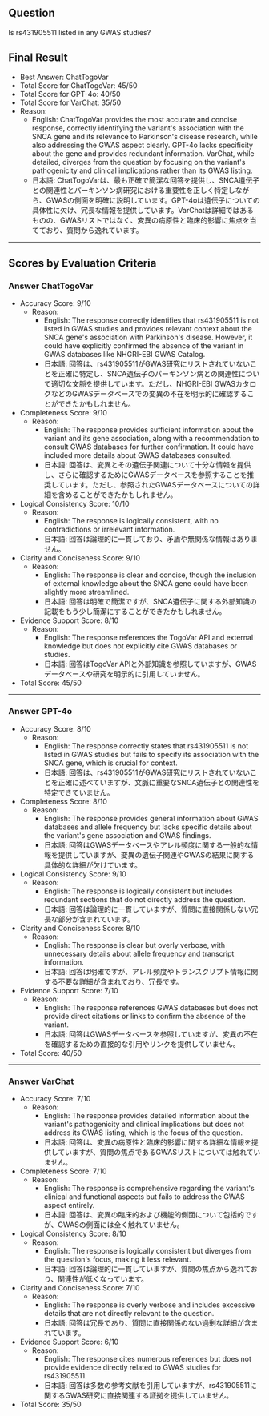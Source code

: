 ## Question

Is rs431905511 listed in any GWAS studies?

## Final Result

- Best Answer: ChatTogoVar
- Total Score for ChatTogoVar: 45/50
- Total Score for GPT-4o: 40/50
- Total Score for VarChat: 35/50
- Reason:
  - English: ChatTogoVar provides the most accurate and concise response, correctly identifying the variant's association with the SNCA gene and its relevance to Parkinson's disease research, while also addressing the GWAS aspect clearly. GPT-4o lacks specificity about the gene and provides redundant information. VarChat, while detailed, diverges from the question by focusing on the variant's pathogenicity and clinical implications rather than its GWAS listing.
  - 日本語: ChatTogoVarは、最も正確で簡潔な回答を提供し、SNCA遺伝子との関連性とパーキンソン病研究における重要性を正しく特定しながら、GWASの側面を明確に説明しています。GPT-4oは遺伝子についての具体性に欠け、冗長な情報を提供しています。VarChatは詳細ではあるものの、GWASリストではなく、変異の病原性と臨床的影響に焦点を当てており、質問から逸れています。

---

## Scores by Evaluation Criteria

### Answer ChatTogoVar
- Accuracy Score: 9/10
  - Reason: 
    - English: The response correctly identifies that rs431905511 is not listed in GWAS studies and provides relevant context about the SNCA gene's association with Parkinson's disease. However, it could have explicitly confirmed the absence of the variant in GWAS databases like NHGRI-EBI GWAS Catalog.
    - 日本語: 回答は、rs431905511がGWAS研究にリストされていないことを正確に特定し、SNCA遺伝子のパーキンソン病との関連性について適切な文脈を提供しています。ただし、NHGRI-EBI GWASカタログなどのGWASデータベースでの変異の不在を明示的に確認することができたかもしれません。
- Completeness Score: 9/10
  - Reason: 
    - English: The response provides sufficient information about the variant and its gene association, along with a recommendation to consult GWAS databases for further confirmation. It could have included more details about GWAS databases consulted.
    - 日本語: 回答は、変異とその遺伝子関連について十分な情報を提供し、さらに確認するためにGWASデータベースを参照することを推奨しています。ただし、参照されたGWASデータベースについての詳細を含めることができたかもしれません。
- Logical Consistency Score: 10/10
  - Reason: 
    - English: The response is logically consistent, with no contradictions or irrelevant information.
    - 日本語: 回答は論理的に一貫しており、矛盾や無関係な情報はありません。
- Clarity and Conciseness Score: 9/10
  - Reason: 
    - English: The response is clear and concise, though the inclusion of external knowledge about the SNCA gene could have been slightly more streamlined.
    - 日本語: 回答は明確で簡潔ですが、SNCA遺伝子に関する外部知識の記載をもう少し簡潔にすることができたかもしれません。
- Evidence Support Score: 8/10
  - Reason: 
    - English: The response references the TogoVar API and external knowledge but does not explicitly cite GWAS databases or studies.
    - 日本語: 回答はTogoVar APIと外部知識を参照していますが、GWASデータベースや研究を明示的に引用していません。
- Total Score: 45/50

---

### Answer GPT-4o
- Accuracy Score: 8/10
  - Reason: 
    - English: The response correctly states that rs431905511 is not listed in GWAS studies but fails to specify its association with the SNCA gene, which is crucial for context.
    - 日本語: 回答は、rs431905511がGWAS研究にリストされていないことを正確に述べていますが、文脈に重要なSNCA遺伝子との関連性を特定できていません。
- Completeness Score: 8/10
  - Reason: 
    - English: The response provides general information about GWAS databases and allele frequency but lacks specific details about the variant's gene association and GWAS findings.
    - 日本語: 回答はGWASデータベースやアレル頻度に関する一般的な情報を提供していますが、変異の遺伝子関連やGWASの結果に関する具体的な詳細が欠けています。
- Logical Consistency Score: 9/10
  - Reason: 
    - English: The response is logically consistent but includes redundant sections that do not directly address the question.
    - 日本語: 回答は論理的に一貫していますが、質問に直接関係しない冗長な部分が含まれています。
- Clarity and Conciseness Score: 8/10
  - Reason: 
    - English: The response is clear but overly verbose, with unnecessary details about allele frequency and transcript information.
    - 日本語: 回答は明確ですが、アレル頻度やトランスクリプト情報に関する不要な詳細が含まれており、冗長です。
- Evidence Support Score: 7/10
  - Reason: 
    - English: The response references GWAS databases but does not provide direct citations or links to confirm the absence of the variant.
    - 日本語: 回答はGWASデータベースを参照していますが、変異の不在を確認するための直接的な引用やリンクを提供していません。
- Total Score: 40/50

---

### Answer VarChat
- Accuracy Score: 7/10
  - Reason: 
    - English: The response provides detailed information about the variant's pathogenicity and clinical implications but does not address its GWAS listing, which is the focus of the question.
    - 日本語: 回答は、変異の病原性と臨床的影響に関する詳細な情報を提供していますが、質問の焦点であるGWASリストについては触れていません。
- Completeness Score: 7/10
  - Reason: 
    - English: The response is comprehensive regarding the variant's clinical and functional aspects but fails to address the GWAS aspect entirely.
    - 日本語: 回答は、変異の臨床的および機能的側面について包括的ですが、GWASの側面には全く触れていません。
- Logical Consistency Score: 8/10
  - Reason: 
    - English: The response is logically consistent but diverges from the question's focus, making it less relevant.
    - 日本語: 回答は論理的に一貫していますが、質問の焦点から逸れており、関連性が低くなっています。
- Clarity and Conciseness Score: 7/10
  - Reason: 
    - English: The response is overly verbose and includes excessive details that are not directly relevant to the question.
    - 日本語: 回答は冗長であり、質問に直接関係のない過剰な詳細が含まれています。
- Evidence Support Score: 6/10
  - Reason: 
    - English: The response cites numerous references but does not provide evidence directly related to GWAS studies for rs431905511.
    - 日本語: 回答は多数の参考文献を引用していますが、rs431905511に関するGWAS研究に直接関連する証拠を提供していません。
- Total Score: 35/50